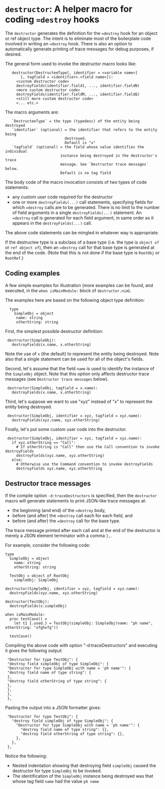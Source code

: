 `destructor`: A helper macro for coding `=destroy` hooks
========================================================

The `destructor` generates the definition for the `=destroy` hook for an object or
ref object type. The intent is to eliminate most of the boilerplate code
involved in writing an `=destroy` hook. There is also an option to
automatically generate printing of trace messages for debug purposes, if desired.

The general form used to invoke the destructor macro looks like:
```
   destructor(DestructeeType[, identifier = <variable name>]
       [, tagfield = <identifier>.<field name>]):
     <custom destructor code>
     destroyFields(identifier.field1, ..., identifier.fieldN)
     <more custom destructor code>
     destroyFields(identifier.fieldM, ..., identifier.fieldQ)
     <still more custom destructor code>
     <... etc.>
```
The macro arguments are:
```
   `DestructeeType` = the type (typedesc) of the entity being destroyed
   `identifier` (optional) = the identifier that refers to the entity being
                           destroyed.
                           Default is "x"
   `tagfield` (optional) = the field whose value identifies the individual
                         instance being destroyed in the destructor's trace
                         message. See `Destructor trace messages` below.
                         Default is no tag field
```
The body code of the macro invocation consists of two types of code statements:
   - any custom user code required for the destructor
   - one or more `destroyFields(...)` call statements, specifying fields for which
     `=destroy` calls are to be generated. There is no limit to the number of
     field arguments in a single  `destroyFields(...)` statement. An `=destroy`
     call is generated for each field argument, in same
     order as it appears in the `destroyFields(...)` call.

The above code statements can be mingled in whatever way is appropriate.

If the destructee type is a subclass of a base type (i.e. the type is
`object of` or `ref object of`), then an `=destroy` call for that base type is
generated at the end of the code. (Note that this is not done if the base type is
`RootObj` or `RootRef`.)

Coding examples
---------------

A few simple examples for illustration (more examples can be found, and executed,
in the `when isMainModule:` block of `destructor.nim`).

The examples here are based on the following object type definition:
```
  type
    SimpleObj = object
     name: string
     otherString: string
```

First, the simplest possible destructor definition:
```
 destructor(SimpleObj):
   destroyFields(x.name, x.otherString)
```
Note the use of `x` (the default) to represent the entity being destroyed. Note
also that a single statement can be used for all of the object's fields.

Second, let's assume that the field `name` is used to identify the instance of the
`SimpleObj` object. Note that this option only affects destructor trace messages
(see `Destructor trace messages` below).
```
 destructor(SimpleObj, tagfield = x.name):
   destroyFields(x.name, x.otherString)
```

Third, let's suppose we want to use "xyz" instead of "x" to represent the
entity being destroyed.
```
 destructor(SimpleObj, identifier = xyz, tagfield = xyz.name):
   destroyFields(xyz.name, xyz.otherString)
```

Finally, let's put some custom user code into the destructor.
```
 destructor(SimpleObj, identifier = xyz, tagfield = xyz.name):
   if xyz.otherString == "Call":
     # If otherString is "Call" then use the Call convention to invoke destroyFields
     destroyFields(xyz.name, xyz.otherString)
   else:
     # Otherwise use the Command convention to invoke destroyFields
     destroyFields xyz.name, xyz.otherString
```

Destructor trace messages
-------------------------

If the compile option `-d:traceDestructors` is specified, then the `destructor`
macro will generate statements to print JSON-like trace messages at:
- the beginning (and end) of the `=destroy` body,
- before (and after) the `=destroy` call each for each field, and
- before (and after) the `=destroy` call for the base type.

The trace message printed after each call and at the end of the destructor is
merely a JSON element terminator with a comma `},`.

For example, consider the following code:
```
type
  SimpleObj = object
    name: string
    otherString: string
  
  TestObj = object of RootObj
    simpleObj: SimpleObj
  
destructor(SimpleObj, identifier = xyz, tagfield = xyz.name):
  destroyFields(xyz.name, xyz.otherString)
  
destructor(TestObj):
  destroyFields(x.simpleObj)
  
when isMainModule:
  proc testCase() =
    let t1 {.used.} = TestObj(simpleObj: SimpleObj(name: "ph name", otherString: "xfghxfg"))
  
  testCase()
```

Compiling the above code with option "-d:traceDestructors" and executing it
gives the following output:
```
 "Destructor for type TestObj": {
 "destroy field simpleObj of type SimpleObj": {
 "Destructor for type SimpleObj with name = 'ph name'": {
 "destroy field name of type string": {
 },
 "destroy field otherString of type string": {
 },
 },
 },
 },
```
Pasting the output into a JSON formatter gives:
```
 "Destructor for type TestObj": {
   "destroy field simpleObj of type SimpleObj": {
     "Destructor for type SimpleObj with name = 'ph name'": {
       "destroy field name of type string": {},
       "destroy field otherString of type string": {},
     },
   },
 },
```
Notice the following:
- Nested indentation showing that destroying field `simpleObj` caused
  the destructor for type `SimpleObj` to be invoked.
- The identification of the `SimpleObj` instance being destroyed was
  that whose tag field `name` had the value `ph name`


